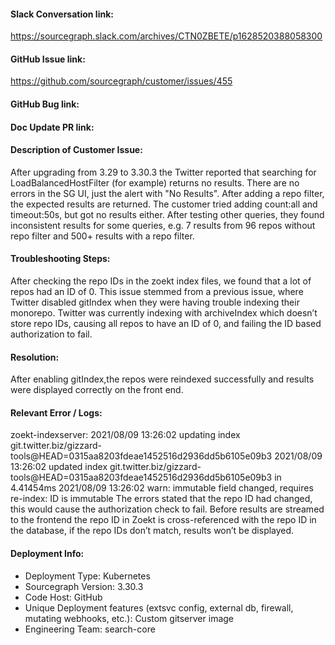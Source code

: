 #### Slack Conversation link:
https://sourcegraph.slack.com/archives/CTN0ZBETE/p1628520388058300

#### GitHub Issue link:
https://github.com/sourcegraph/customer/issues/455

#### GitHub Bug link:

#### Doc Update PR link:

#### Description of Customer Issue:
After upgrading from 3.29 to 3.30.3 the Twitter reported that searching for LoadBalancedHostFilter (for example) returns no results. There are no errors in the SG UI, just the alert with "No Results". After adding a repo filter, the expected results are returned.
The customer tried adding count:all and timeout:50s, but got no results either.
After testing other queries, they found inconsistent results for some queries, e.g. 7 results from 96 repos without repo filter and 500+ results with a repo filter.

#### Troubleshooting Steps:
After checking the repo IDs in the zoekt index files, we found that a lot of repos had an ID of 0. 
This issue stemmed from a previous issue, where Twitter disabled gitIndex when they were having trouble indexing their monorepo. Twitter was currently indexing with archiveIndex which doesn’t store repo IDs, causing all repos to have an ID of 0, and failing the ID based authorization to fail. 

#### Resolution:
After enabling gitIndex,the repos were reindexed successfully and results were displayed correctly on the front end.

#### Relevant Error / Logs:
zoekt-indexserver:
2021/08/09 13:26:02 updating index git.twitter.biz/gizzard-tools@HEAD=0315aa8203fdeae1452516d2936dd5b6105e09b3
2021/08/09 13:26:02 updated index git.twitter.biz/gizzard-tools@HEAD=0315aa8203fdeae1452516d2936dd5b6105e09b3 in 4.41454ms
2021/08/09 13:26:02 warn: immutable field changed, requires re-index: ID is immutable
The errors stated that the repo ID had changed, this would cause the authorization check to fail. Before results are streamed to the frontend the repo ID in Zoekt is cross-referenced with the repo ID in the database, if the repo IDs don’t match, results won’t be displayed.

#### Deployment Info:
- Deployment Type: Kubernetes
- Sourcegraph Version: 3.30.3
- Code Host: GitHub
- Unique Deployment features (extsvc config, external db, firewall, mutating webhooks, etc.): Custom gitserver image
- Engineering Team: search-core
